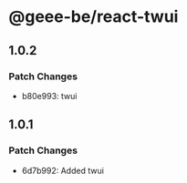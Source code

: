 # @geee-be/react-twui

## 1.0.2

### Patch Changes

- b80e993: twui

## 1.0.1

### Patch Changes

- 6d7b992: Added twui
